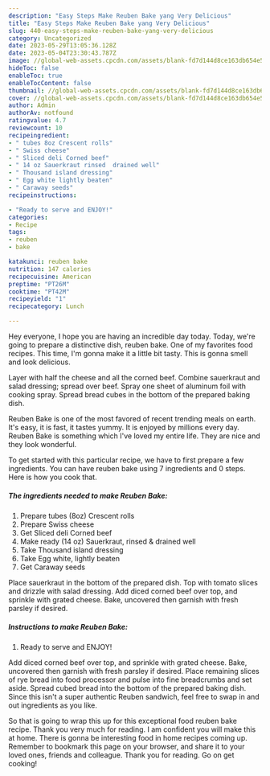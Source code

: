 ```yaml
---
description: "Easy Steps Make Reuben Bake yang Very Delicious"
title: "Easy Steps Make Reuben Bake yang Very Delicious"
slug: 440-easy-steps-make-reuben-bake-yang-very-delicious
category: Uncategorized
date: 2023-05-29T13:05:36.128Z
date: 2023-05-04T23:30:43.787Z
image: //global-web-assets.cpcdn.com/assets/blank-fd7d144d8ce163db654e5a02c40b08a2775adb7897d16e4062681dc7e1b2800f.png
hideToc: false
enableToc: true
enableTocContent: false
thumbnail: //global-web-assets.cpcdn.com/assets/blank-fd7d144d8ce163db654e5a02c40b08a2775adb7897d16e4062681dc7e1b2800f.png
cover: //global-web-assets.cpcdn.com/assets/blank-fd7d144d8ce163db654e5a02c40b08a2775adb7897d16e4062681dc7e1b2800f.png
author: Admin
authorAv: notfound
ratingvalue: 4.7
reviewcount: 10
recipeingredient:
- " tubes 8oz Crescent rolls"
- " Swiss cheese"
- " Sliced deli Corned beef"
- " 14 oz Sauerkraut rinsed  drained well"
- " Thousand island dressing"
- " Egg white lightly beaten"
- " Caraway seeds"
recipeinstructions:

- "Ready to serve and ENJOY!"
categories:
- Recipe
tags:
- reuben
- bake

katakunci: reuben bake 
nutrition: 147 calories
recipecuisine: American
preptime: "PT26M"
cooktime: "PT42M"
recipeyield: "1"
recipecategory: Lunch

---
```



Hey everyone, I hope you are having an incredible day today. Today, we're going to prepare a distinctive dish, reuben bake. One of my favorites food recipes. This time, I'm gonna make it a little bit tasty. This is gonna smell and look delicious.

Layer with half the cheese and all the corned beef. Combine sauerkraut and salad dressing; spread over beef. Spray one sheet of aluminum foil with cooking spray. Spread bread cubes in the bottom of the prepared baking dish.

Reuben Bake is one of the most favored of recent trending meals on earth. It's easy, it is fast, it tastes yummy. It is enjoyed by millions every day. Reuben Bake is something which I've loved my entire life. They are nice and they look wonderful.


To get started with this particular recipe, we have to first prepare a few ingredients. You can have reuben bake using 7 ingredients and 0 steps. Here is how you cook that.

<!--inarticleads1-->

##### The ingredients needed to make Reuben Bake:

1. Prepare  tubes (8oz) Crescent rolls
1. Prepare  Swiss cheese
1. Get  Sliced deli Corned beef
1. Make ready  (14 oz) Sauerkraut, rinsed &amp; drained well
1. Take  Thousand island dressing
1. Take  Egg white, lightly beaten
1. Get  Caraway seeds


Place sauerkraut in the bottom of the prepared dish. Top with tomato slices and drizzle with salad dressing. Add diced corned beef over top, and sprinkle with grated cheese. Bake, uncovered then garnish with fresh parsley if desired. 

<!--inarticleads2-->

##### Instructions to make Reuben Bake:


1. Ready to serve and ENJOY!

Add diced corned beef over top, and sprinkle with grated cheese. Bake, uncovered then garnish with fresh parsley if desired. Place remaining slices of rye bread into food processor and pulse into fine breadcrumbs and set aside. Spread cubed bread into the bottom of the prepared baking dish. Since this isn&#39;t a super authentic Reuben sandwich, feel free to swap in and out ingredients as you like. 

So that is going to wrap this up for this exceptional food reuben bake recipe. Thank you very much for reading. I am confident you will make this at home. There is gonna be interesting food in home recipes coming up. Remember to bookmark this page on your browser, and share it to your loved ones, friends and colleague. Thank you for reading. Go on get cooking!
